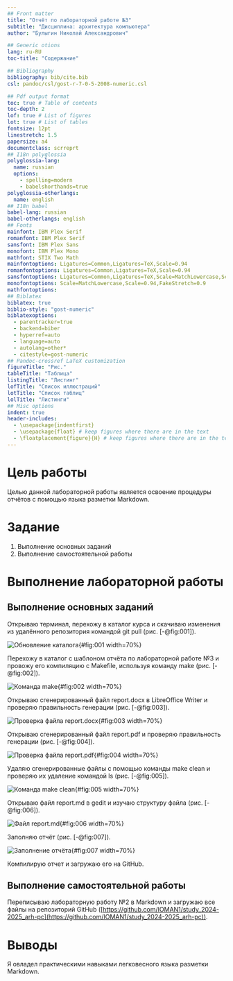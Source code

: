 ```yaml
---
## Front matter
title: "Отчёт по лабораторной работе №3"
subtitle: "Дисциплина: архитектура компьютера"
author: "Булыгин Николай Александрович"

## Generic otions
lang: ru-RU
toc-title: "Содержание"

## Bibliography
bibliography: bib/cite.bib
csl: pandoc/csl/gost-r-7-0-5-2008-numeric.csl

## Pdf output format
toc: true # Table of contents
toc-depth: 2
lof: true # List of figures
lot: true # List of tables
fontsize: 12pt
linestretch: 1.5
papersize: a4
documentclass: scrreprt
## I18n polyglossia
polyglossia-lang:
  name: russian
  options:
	- spelling=modern
	- babelshorthands=true
polyglossia-otherlangs:
  name: english
## I18n babel
babel-lang: russian
babel-otherlangs: english
## Fonts
mainfont: IBM Plex Serif
romanfont: IBM Plex Serif
sansfont: IBM Plex Sans
monofont: IBM Plex Mono
mathfont: STIX Two Math
mainfontoptions: Ligatures=Common,Ligatures=TeX,Scale=0.94
romanfontoptions: Ligatures=Common,Ligatures=TeX,Scale=0.94
sansfontoptions: Ligatures=Common,Ligatures=TeX,Scale=MatchLowercase,Scale=0.94
monofontoptions: Scale=MatchLowercase,Scale=0.94,FakeStretch=0.9
mathfontoptions:
## Biblatex
biblatex: true
biblio-style: "gost-numeric"
biblatexoptions:
  - parentracker=true
  - backend=biber
  - hyperref=auto
  - language=auto
  - autolang=other*
  - citestyle=gost-numeric
## Pandoc-crossref LaTeX customization
figureTitle: "Рис."
tableTitle: "Таблица"
listingTitle: "Листинг"
lofTitle: "Список иллюстраций"
lotTitle: "Список таблиц"
lolTitle: "Листинги"
## Misc options
indent: true
header-includes:
  - \usepackage{indentfirst}
  - \usepackage{float} # keep figures where there are in the text
  - \floatplacement{figure}{H} # keep figures where there are in the text
---
```


# Цель работы

Целью данной лабораторной работы является освоение процедуры отчётов с помощью языка разметки Markdown.

# Задание

1. Выполнение основных заданий
2. Выполнение самостоятельной работы

# Выполнение лабораторной работы

## Выполнение основных заданий

Открываю терминал, перехожу в каталог курса и скачиваю изменения из удалённого репозитория командой git pull (рис. [-@fig:001]).

![Обновление каталога](image/img1.png){#fig:001 width=70%}

Перехожу в каталог с шаблоном отчёта по лабораторной работе №3 и провожу его компиляцию с Makefile, используя команду make (рис. [-@fig:002]).

![Команда make](image/img2.png){#fig:002 width=70%}

Открываю сгенерированный файл report.docx в LibreOffice Writer и проверяю правильность генерации (рис. [-@fig:003]).

![Проверка файла report.docx](image/img3.png){#fig:003 width=70%}

Открываю сгенерированный файл report.pdf и проверяю правильность генерации (рис. [-@fig:004]).

![Проверка файла report.pdf](image/img4.png){#fig:004 width=70%}

Удаляю сгенерированные файлы с помощью команды make clean и проверяю их удаление командой ls (рис. [-@fig:005]).

![Команда make clean](image/img5.png){#fig:005 width=70%}

Открываю файл report.md в gedit и изучаю структуру файла (рис. [-@fig:006]).

![Файл report.md](image/img6.png){#fig:006 width=70%}

Заполняю отчёт (рис. [-@fig:007]).

![Заполнение отчёта](image/img7.png){#fig:007 width=70%}

Компилирую отчет и загружаю его на GitHub.

## Выполнение самостоятельной работы

Переписываю лабораторную работу №2 в Markdown и загружаю все файлы на репозиторий GitHub ([https://github.com/IOMAN1/study_2024-2025_arh-pc](https://github.com/IOMAN1/study_2024-2025_arh-pc)).

# Выводы

Я овладел практическими навыками легковесного языка разметки Markdown.
